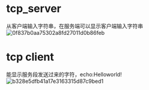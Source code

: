 # tcp_server
从客户端输入字符串，在服务端可以显示客户端输入字符串
![0f837b0aa75302a8fd27011d0b86feb](https://user-images.githubusercontent.com/1488931/138814100-6b6ee9fd-8e2a-452a-9dbd-381427666040.png)

# tcp client
能显示服务段发送过来的字符，echo:Helloworld!
![b328e5dfb41a17e3163315d87c9bed1](https://user-images.githubusercontent.com/1488931/138814128-89a3fcc2-270d-44f8-91a2-90328390512b.png)
